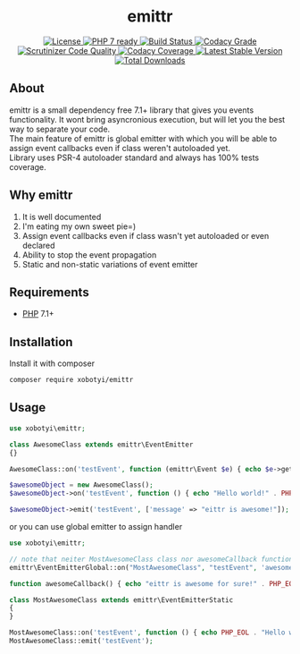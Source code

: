 <h1 align="center">emittr</h1>
<p align="center">
    <a href="https://packagist.org/packages/xobotyi/emittr">
        <img alt="License" src="https://poser.pugx.org/xobotyi/emittr/license" />
    </a>
    <a href="https://packagist.org/packages/xobotyi/emittr">
        <img alt="PHP 7 ready" src="http://php7ready.timesplinter.ch/xobotyi/emittr/badge.svg" />
    </a>
    <a href="https://travis-ci.org/xobotyi/emittr">
        <img alt="Build Status" src="https://travis-ci.org/xobotyi/emittr.svg?branch=master" />
    </a>
    <a href="https://www.codacy.com/app/xobotyi/emittr">
        <img alt="Codacy Grade" src="https://api.codacy.com/project/badge/Grade/dc9745b910be457fa3f7e803abbc5208" />
    </a>
    <a href="https://scrutinizer-ci.com/g/xobotyi/emittr/">
        <img alt="Scrutinizer Code Quality" src="https://scrutinizer-ci.com/g/xobotyi/emittr/badges/quality-score.png?b=master" />
    </a>
    <a href="https://www.codacy.com/app/xobotyi/emittr">
        <img alt="Codacy Coverage" src="https://api.codacy.com/project/badge/Coverage/dc9745b910be457fa3f7e803abbc5208" />
    </a>
    <a href="https://packagist.org/packages/xobotyi/emittr">
        <img alt="Latest Stable Version" src="https://poser.pugx.org/xobotyi/emittr/v/stable" />
    </a>
    <a href="https://packagist.org/packages/xobotyi/emittr">
        <img alt="Total Downloads" src="https://poser.pugx.org/xobotyi/emittr/downloads" />
    </a>
</p>

## About
emittr is a small dependency free 7.1+ library that gives you events functionality. It wont bring asyncronious execution, but will let you the best way to separate your code.    
The main feature of emittr is global emitter with which you will be able to assign event callbacks even if class weren't autoloaded yet.  
Library uses PSR-4 autoloader standard and always has 100% tests coverage.

## Why emittr
1. It is well documented
2. I'm eating my own sweet pie=)
3. Assign event callbacks even if class wasn't yet autoloaded or even declared
4. Ability to stop the event propagation
5. Static and non-static variations of event emitter

## Requirements
* [PHP](https://php.net/) 7.1+

## Installation
Install it with composer
```bash
composer require xobotyi/emittr
```

## Usage
```php
use xobotyi\emittr;

class AwesomeClass extends emittr\EventEmitter
{}

AwesomeClass::on('testEvent', function (emittr\Event $e) { echo $e->getPayload()['message'] . PHP_EOL; });

$awesomeObject = new AwesomeClass();
$awesomeObject->on('testEvent', function () { echo "Hello world!" . PHP_EOL; });

$awesomeObject->emit('testEvent', ['message' => "eittr is awesome!"]);
```
or you can use global emitter to assign handler
```php
use xobotyi\emittr;

// note that neiter MostAwesomeClass class nor awesomeCallback function was not defined yet!
emittr\EventEmitterGlobal::on("MostAwesomeClass", "testEvent", 'awesomeCallback');

function awesomeCallback() { echo "eittr is awesome for sure!" . PHP_EOL; }

class MostAwesomeClass extends emittr\EventEmitterStatic
{
}

MostAwesomeClass::on('testEvent', function () { echo PHP_EOL . "Hello world!" . PHP_EOL; });
MostAwesomeClass::emit('testEvent');
```
